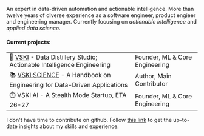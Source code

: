 An expert in data-driven automation and actionable intelligence. More than twelve years of diverse experience as a software engineer, product engieer and engineering manager. Currently focusing on *actionable intelligence* and *applied data science*.

#### Current projects:

|  |  |
|---------|-------|
| 🚀 [VSKI](https://vski.sh) - Data Distillery Studio; Actionable Intelligence Engineering | Founder, ML & Core Engineering |
| 📚 [VSKI·SCIENCE](https://vski.science/) - A Handbook on Engineering for Data-Driven Applications | Author, Main Contributor |
| ⏱️ VSKI·AI - A Stealth Mode Startup, ETA 26-27 | Founder, ML & Core Engineering |


I don't have time to contribute on github. Follow [this link](https://vski.science/) to get the up-to-date insights about my skills and experience. 
